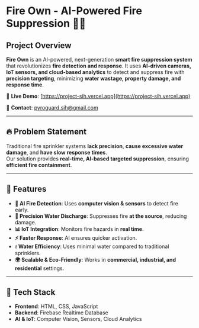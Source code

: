 # Fire Own - AI-Powered Fire Suppression 🚒🔥

## Project Overview
**Fire Own** is an AI-powered, next-generation **smart fire suppression system** that revolutionizes **fire detection and response**. It uses **AI-driven cameras, IoT sensors, and cloud-based analytics** to detect and suppress fire with **precision targeting**, minimizing **water wastage, property damage, and response time**.

🚀 **Live Demo**: [https://project-sih.vercel.app](https://project-sih.vercel.app)  

📧 **Contact**: pyroguard.sih@gmail.com  

---

## 🔥 Problem Statement
Traditional fire sprinkler systems **lack precision**, **cause excessive water damage**, and **have slow response times**.  
Our solution provides **real-time, AI-based targeted suppression**, ensuring **efficient fire containment**.

---

## 🎯 Features
- **🚨 AI Fire Detection**: Uses **computer vision & sensors** to detect fire early.
- **🎯 Precision Water Discharge**: Suppresses fire **at the source**, reducing damage.
- **📊 IoT Integration**: Monitors fire hazards in **real time**.
- **⚡ Faster Response**: AI ensures quicker activation.
- **💧 Water Efficiency**: Uses minimal water compared to traditional sprinklers.
- **🌍 Scalable & Eco-Friendly**: Works in **commercial, industrial, and residential** settings.

---

## 🔧 Tech Stack
- **Frontend**: HTML, CSS, JavaScript
- **Backend**: Firebase Realtime Database
- **AI & IoT**: Computer Vision, Sensors, Cloud Analytics
